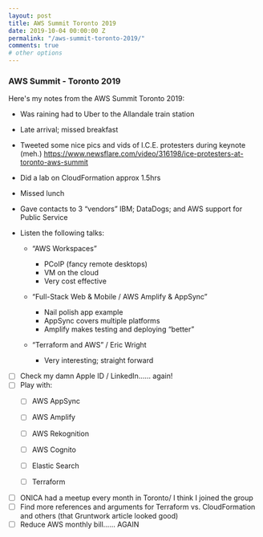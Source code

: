 ```yaml
---
layout: post
title: AWS Summit Toronto 2019
date: 2019-10-04 00:00:00 Z
permalink: "/aws-summit-toronto-2019/"
comments: true
# other options
---
```

### AWS Summit - Toronto 2019

Here's my notes from the AWS Summit Toronto 2019:

- Was raining had to Uber to the Allandale train station
- Late arrival; missed breakfast
- Tweeted some nice pics and vids of I.C.E. protesters during keynote (meh.)
https://www.newsflare.com/video/316198/ice-protesters-at-toronto-aws-summit

- Did a lab on CloudFormation approx 1.5hrs
- Missed lunch
- Gave contacts to 3 “vendors” IBM; DataDogs; and AWS support for Public Service
- Listen the following talks:
    - “AWS Workspaces”
        - PCoIP (fancy remote desktops)
        - VM on the cloud
        - Very cost effective

    - “Full-Stack Web & Mobile / AWS Amplify & AppSync”
        - Nail polish app example
        - AppSync covers multiple platforms
        - Amplify makes testing and deploying “better”

    - “Terraform and AWS” / Eric Wright
        - Very interesting; straight forward



- [ ] Check my damn Apple ID / LinkedIn…… again!
- [ ] Play with:
    - [ ] AWS AppSync
    - [ ] AWS Amplify
    - [ ] AWS Rekognition
    - [ ] AWS Cognito
    - [ ] Elastic Search
    - [ ] Terraform


- [ ] ONICA had a meetup every month in Toronto/ I think I joined the group
- [ ] Find more references and arguments for Terraform vs. CloudFormation and others (that Gruntwork article looked good)
- [ ] Reduce AWS monthly bill…… AGAIN
